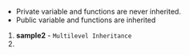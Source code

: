 -  Private variable and functions are never inherited.
-  Public variable and functions are inherited
  




1)  **sample2** -   ````Multilevel Inheritance````
2)  
